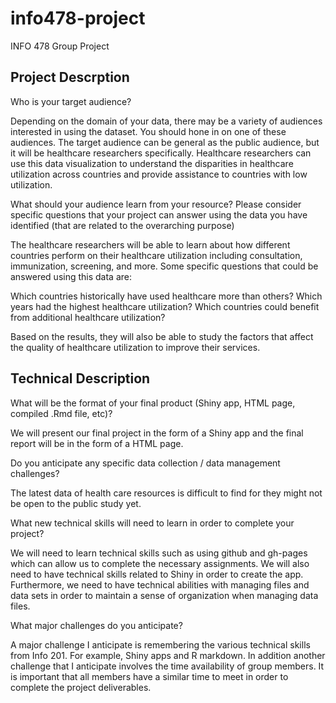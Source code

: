 # info478-project
INFO 478 Group Project

## Project Descrption
Who is your target audience? 

Depending on the domain of your data, there may be a variety of audiences interested in using the dataset. You should hone in on one of these audiences.
The target audience can be general as the public audience, but it will be healthcare researchers specifically. Healthcare researchers can use this data visualization to  understand the disparities in healthcare utilization across countries and provide assistance to countries with low utilization.

What should your audience learn from your resource? Please consider specific questions that your project can answer using the data you have identified (that are related to the overarching purpose)

The healthcare researchers will be able to learn about how different countries perform on their healthcare utilization including consultation, immunization, screening, and more.
Some specific questions that could be answered using this data are:

  Which countries historically have used healthcare more than others?
  Which years had the highest healthcare utilization?
  Which countries could benefit from additional healthcare utilization?
  
Based on the results, they will also be able to study the factors that affect the quality of healthcare utilization to improve their services.


## Technical Description
What will be the format of your final product (Shiny app, HTML page, compiled .Rmd file, etc)?

We will present our final project in the form of a Shiny app and the final report will be in the form of a HTML page.

Do you anticipate any specific data collection / data management challenges?

The latest data of health care resources is difficult to find for they might not be open to the public study yet.

What new technical skills will need to learn in order to complete your project?

We will need to learn technical skills such as using github and gh-pages which can allow us to complete the necessary assignments. We will also need to have technical skills related to Shiny in order to create the app. Furthermore, we need to have technical abilities with managing files and data sets in order to maintain a sense of organization when managing data files.

What major challenges do you anticipate? 

A major challenge I anticipate is remembering the various technical skills from Info 201. For example, Shiny apps and R markdown. In addition another challenge that I anticipate involves the time availability of group members. It is important that all members have a similar time to meet in order to complete the project deliverables.
